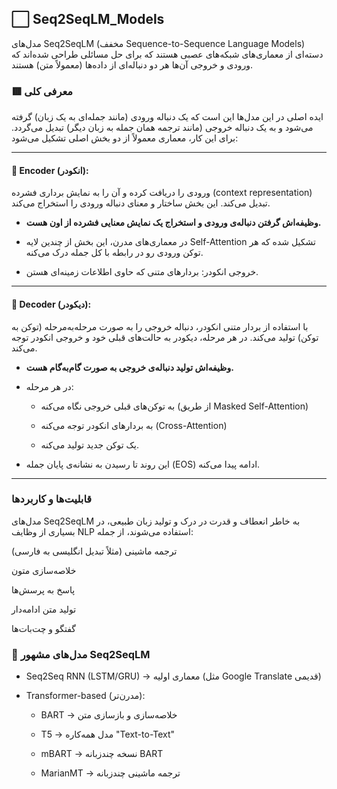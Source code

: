 ## ⬜ Seq2SeqLM_Models
مدل‌های Seq2SeqLM (مخفف Sequence-to-Sequence Language Models) دسته‌ای از معماری‌های شبکه‌های عصبی هستند که برای حل مسائلی طراحی شده‌اند که ورودی و خروجی آن‌ها هر دو دنباله‌ای از داده‌ها (معمولاً متن) هستند.

### 🟥 معرفی کلی

ایده اصلی در این مدل‌ها این است که یک دنباله ورودی (مانند جمله‌ای به یک زبان) گرفته می‌شود و به یک دنباله خروجی (مانند ترجمه همان جمله به زبان دیگر) تبدیل می‌گردد. برای این کار، معماری معمولاً از دو بخش اصلی تشکیل می‌شود:

---
#### 🔴 Encoder (انکودر):
ورودی را دریافت کرده و آن را به نمایش برداری فشرده (context representation) تبدیل می‌کند. این بخش ساختار و معنای دنباله ورودی را استخراج می‌کند.

- __وظیفه‌اش گرفتن دنباله‌ی ورودی و استخراج یک نمایش معنایی فشرده از اون هست.__

- در معماری‌های مدرن، این بخش از چندین لایه Self-Attention تشکیل شده که هر توکن ورودی رو در رابطه با کل جمله درک می‌کنه.

- خروجی انکودر: بردارهای متنی که حاوی اطلاعات زمینه‌ای هستن.

---  
#### 🔴 Decoder (دیکودر):
با استفاده از بردار متنی انکودر، دنباله خروجی را به صورت مرحله‌به‌مرحله (توکن به توکن) تولید می‌کند. در هر مرحله، دیکودر به حالت‌های قبلی خود و خروجی انکودر توجه می‌کند.

- __وظیفه‌اش تولید دنباله‌ی خروجی به صورت گام‌به‌گام هست.__

- در هر مرحله:

  - به توکن‌های قبلی خروجی نگاه می‌کنه (از طریق Masked Self-Attention)

  - به بردارهای انکودر توجه می‌کنه (Cross-Attention)

  - یک توکن جدید تولید می‌کنه.

- این روند تا رسیدن به نشانه‌ی پایان جمله (EOS) ادامه پیدا می‌کنه.
---

### قابلیت‌ها و کاربردها

مدل‌های Seq2SeqLM به خاطر انعطاف و قدرت در درک و تولید زبان طبیعی، در بسیاری از وظایف NLP استفاده می‌شوند، از جمله:

ترجمه ماشینی (مثلاً تبدیل انگلیسی به فارسی)

خلاصه‌سازی متون

پاسخ به پرسش‌ها

تولید متن ادامه‌دار

گفتگو و چت‌بات‌ها


### 🔑 مدل‌های مشهور Seq2SeqLM

- Seq2Seq RNN (LSTM/GRU) → معماری اولیه (مثل Google Translate قدیمی)

- Transformer-based (مدرن‌تر):

  - BART → خلاصه‌سازی و بازسازی متن

  - T5 → مدل همه‌کاره "Text-to-Text"

  - mBART → نسخه چندزبانه BART

  - MarianMT → ترجمه ماشینی چندزبانه
